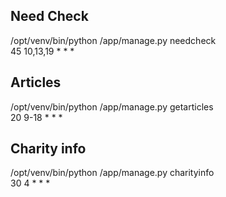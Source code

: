 ## Need Check
/opt/venv/bin/python /app/manage.py needcheck<br>
45 10,13,19 * * *

## Articles
/opt/venv/bin/python /app/manage.py getarticles<br>
20 9-18 * * *

## Charity info
/opt/venv/bin/python /app/manage.py charityinfo<br>
30 4 * * *
